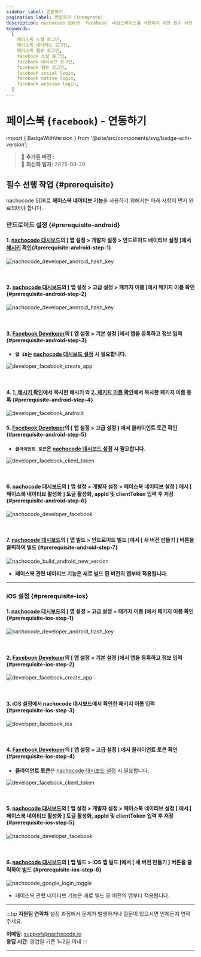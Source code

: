 ```yaml
---
sidebar_label: 연동하기
pagination_label: 연동하기 (Integrate)
description: nachocode SDK의 `facebook` 네임스페이스를 사용하기 위한 필수 사전 준비 절차를 설명합니다. 페이스북 개발자 센터와 nachocode 대시보드에서의 네이티브 로그인 연동 설정하는 상세한 방법을 제공합니다.
keywords:
  [
    페이스북 소셜 로그인,
    페이스북 네이티브 로그인,
    페이스북 웹뷰 로그인,
    facebook 소셜 로그인,
    facebook 네이티브 로그인,
    facebook 웹뷰 로그인,
    facebook social login,
    facebook native login,
    facebook webview login,
  ]
---
```


# 페이스북 (`facebook`) - 연동하기

import { BadgeWithVersion } from '@site/src/components/svg/badge-with-version';

> 🚀 **추가된 버전 :** <BadgeWithVersion type="SDK" version="v1.4.0" link="/docs/releases/v1/sdk/release-v-1-4-0" /> <BadgeWithVersion type="Android" version="v1.4.0" link="/docs/releases/v1/app-source/android/release-v-1-4-0" /> <BadgeWithVersion type="iOS" version="v1.4.0" link="/docs/releases/v1/app-source/ios/release-v-1-4-0" />  
> 🔔 **최신화 일자:** 2025-09-30

## **필수 선행 작업** {#prerequisite}

nachocode SDK로 **페이스북 네이티브 기능**을 사용하기 위해서는 아래 사항이 먼저 완료되어야 합니다.

### 안드로이드 설정 {#prerequisite-android}

#### 1. [nachocode 대시보드](https://nachocode.io/?utm_source=docs&utm_medium=documentation&utm_campaign=devguide)의 [ 앱 설정 > 개발자 설정 > 안드로이드 네이티브 설정 ]에서 [해시키](https://developers.google.com/android/guides/client-auth?hl=ko) 확인{#prerequisite-android-step-1}

![nachocode_developer_android_hash_key](/img/docs/android/nachcodoe_developer_android_hash_key.png)

<br/>

#### 2. [nachocode 대시보드](https://nachocode.io/?utm_source=docs&utm_medium=documentation&utm_campaign=devguide)의 [ 앱 설정 > 고급 설정 > 패키지 이름 ]에서 패키지 이름 확인{#prerequisite-android-step-2}

![nachocode_developer_android_hash_key](/img/docs/facebook/nachocode_advanced_package_name.png)

<br/>

#### 3. [Facebook Developer](https://developer.facebook.com)의 [ 앱 설정 > 기본 설정 ]에서 앱을 등록하고 정보 입력 {#prerequisite-android-step-3}

- **`앱 ID`는 [nachocode 대시보드 설정](#prerequisite-android-step-6) 시 필요합니다.**

![developer_facebook_create_app](/img/docs/facebook/developer_facebook_create_app.png)

<br/>

#### 4. [1. 해시키 확인](#prerequisite-android-step-1)에서 복사한 **해시키** 와 [2. 패키지 이름 확인](#prerequisite-android-step-2)에서 복사한 **패키지 이름** 등록 {#prerequisite-android-step-4}

![developer_facebook_android](/img/docs/facebook/developer_facebook_android.png)
<br/>

#### 5. [Facebook Developer](https://developer.facebook.com)의 [ **앱 설정** > **고급 설정** ] 에서 클라이언트 토큰 확인 {#prerequisite-android-step-5}

- **`클라이언트 토큰`은 [nachocode 대시보드 설정](#prerequisite-android-step-6) 시 필요합니다.**

![developer_facebook_client_token](/img/docs/facebook/developer_facebook_client_token.png)

<br/>

#### 6. [nachocode 대시보드](https://nachocode.io/?utm_source=docs&utm_medium=documentation&utm_campaign=devguide)의 [ 앱 설정 > 개발자 설정 > 페이스북 네이티브 설정 ] 에서 [ 페이스북 네이티브 활성화 ] 토글 활성화, **appId** 및 **clientToken** 입력 후 저장{#prerequisite-android-step-6}

![nachocode_developer_facebook](/img/docs/facebook/nachocode_developer_facebook.png)

<br/>

#### 7. [nachocode 대시보드](https://nachocode.io/?utm_source=docs&utm_medium=documentation&utm_campaign=devguide)의 [ 앱 빌드 > 안드로이드 빌드 ]에서 [ 새 버전 만들기 ] 버튼을 클릭하여 빌드 {#prerequisite-android-step-7}

![nachocode_build_android_new_version](/img/docs/android/nachocode_build_android_new_version.png)

- **페이스북 관련 네이티브 기능은 새로 빌드 된 버전의 앱부터 적용됩니다.**

---

### iOS 설정 {#prerequisite-ios}

#### 1. [nachocode 대시보드](https://nachocode.io/?utm_source=docs&utm_medium=documentation&utm_campaign=devguide)의 [ 앱 설정 > 고급 설정 > 패키지 이름 ]에서 패키지 이름 확인 {#prerequisite-ios-step-1}

![nachocode_developer_android_hash_key](/img/docs/facebook/nachocode_advanced_package_name.png)

<br/>

#### 2. [Facebook Developer](https://developer.facebook.com)의 [ 앱 설정 > 기본 설정 ]에서 앱을 등록하고 정보 입력 {#prerequisite-ios-step-2}

![developer_facebook_create_app](/img/docs/facebook/developer_facebook_create_app.png)

<br/>

#### 3. iOS 설정에서 nachocode 대시보드에서 확인한 패키지 이름 입력 {#prerequisite-ios-step-3}

![developer_facebook_ios](/img/docs/facebook/developer_facebook_ios.png)

<br/>

#### 4. [Facebook Developer](https://developer.facebook.com)의 [ 앱 설정 > 고급 설정 ] 에서 클라이언트 토큰 확인 {#prerequisite-ios-step-4}

- **클라이언트 토큰**은 [nachocode 대시보드 설정](#prerequisite-ios-step-5) 시 필요합니다.

![developer_facebook_client_token](/img/docs/facebook/developer_facebook_client_token.png)

<br/>

#### 5. [nachocode 대시보드](https://nachocode.io/?utm_source=docs&utm_medium=documentation&utm_campaign=devguide)의 [ 앱 설정 > 개발자 설정 > 페이스북 네이티브 설정 ] 에서 [ 페이스북 네이티브 활성화 ] 토글 활성화, **appId** 및 **clientToken** 입력 후 저장{#prerequisite-ios-step-5}

![nachocode_developer_facebook](/img/docs/facebook/nachocode_developer_facebook.png)

<br/>

#### 6. [nachocode 대시보드](https://nachocode.io/?utm_source=docs&utm_medium=documentation&utm_campaign=devguide)의 [ 앱 빌드 > iOS 앱 빌드 ]에서 [ 새 버전 만들기 ] 버튼을 클릭하여 빌드 {#prerequisite-ios-step-6}

![nachocode_google_login_toggle](/img/docs/apple/nachocode_build_ios_new_version.png)

- 페이스북 관련 네이티브 기능은 새로 빌드 된 버전의 앱부터 적용됩니다.

---

:::tip **지원팀 연락처**
설정 과정에서 문제가 발생하거나 질문이 있으시면 언제든지 연락주세요.

**이메일**: [support@nachocode.io](mailto:support@nachocode.io)  
**응답 시간**: 영업일 기준 1~2일 이내
:::

---

